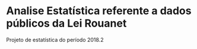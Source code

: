 # Analise Estatística referente a dados públicos da Lei Rouanet
Projeto de estatística do período 2018.2
